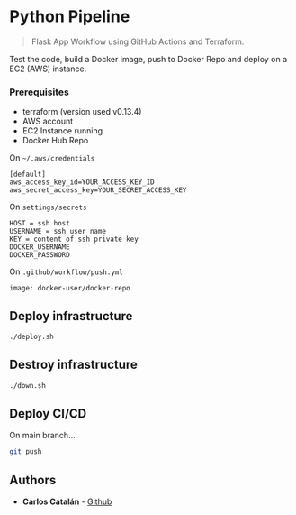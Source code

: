# Python Pipeline
> Flask App Workflow using GitHub Actions and Terraform.

Test the code, build a Docker image, push to Docker Repo and deploy on a EC2 (AWS) instance.

### Prerequisites

- terraform (version used v0.13.4)
- AWS account
- EC2 Instance running
- Docker Hub Repo

On `~/.aws/credentials`
```
[default]
aws_access_key_id=YOUR_ACCESS_KEY_ID
aws_secret_access_key=YOUR_SECRET_ACCESS_KEY
```


On `settings/secrets`
```
HOST = ssh host
USERNAME = ssh user name
KEY = content of ssh private key
DOCKER_USERNAME
DOCKER_PASSWORD
```

On `.github/workflow/push.yml`
```
image: docker-user/docker-repo
```

## Deploy infrastructure
```sh
./deploy.sh
```

## Destroy infrastructure
```sh
./down.sh
```

## Deploy CI/CD
On main branch...
```sh
git push
```

## Authors
* **Carlos Catalán** - [Github](https://github.com/catalan94)